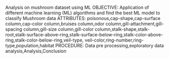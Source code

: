 Analysis on mushroom dataset using ML
OBJECTIVE: Application of different machine learning (ML) algorithms and find the best ML model to classify Mushroom data
ATTRIBUTES: poisonous,cap-shape,cap-surface column,cap-color column,bruises column,odor column,gill-attachment,gill-spacing column,gill-size column,gill-color column,stalk-shape,stalk-root,stalk-surface-above-ring,stalk-surface-below-ring,stalk-color-above-ring,stalk-color-below-ring,veil-type, veil-color,ring-number,ring-type,population,habitat
PROCEDURE: Data pre processing,exploratory data analysis,Analysis,Conclusion
